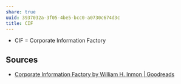 ```yaml
---
share: true
uuid: 3937032a-3f05-4be5-bcc0-a0730c674d3c
title: CIF
---
```

* CIF = Corporate Information Factory


## Sources

* [Corporate Information Factory by William H. Inmon | Goodreads](https://www.goodreads.com/book/show/1223558.Corporate_Information_Factory)